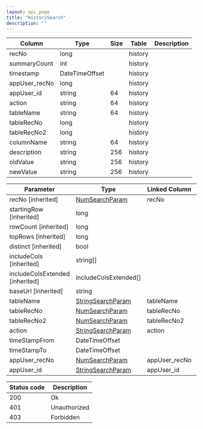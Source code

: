 ```yaml
---
layout: api_page
title: "HistorySearch"
description: ""
---
```




| Column | Type | Size | Table | Description |
| ------ | ---- | ---- | ----- | ----------- |
| recNo | long |  | history | 
| summaryCount | int |  | history | 
| timestamp | DateTimeOffset |  | history | 
| appUser_recNo | long |  | history | 
| appUser_id | string | 64 | history | 
| action | string | 64 | history | 
| tableName | string | 64 | history | 
| tableRecNo | long |  | history | 
| tableRecNo2 | long |  | history | 
| columnName | string | 64 | history | 
| description | string | 256 | history | 
| oldValue | string | 256 | history | 
| newValue | string | 256 | history | 

| Parameter | Type | Linked Column | Description |
| --------- | ---- | ------------- | ----------- |
| recNo [inherited] | [NumSearchParam](NumSearchParam) | recNo | 
| startingRow [inherited] | long |  | 
| rowCount [inherited] | long |  | 
| topRows [inherited] | long |  | 
| distinct [inherited] | bool |  | 
| includeCols [inherited] | string[] |  | 
| includeColsExtended [inherited] | includeColsExtended[] |  | 
| baseUrl [inherited] | string |  | 
| tableName | [StringSearchParam](StringSearchParam) | tableName | 
| tableRecNo | [NumSearchParam](NumSearchParam) | tableRecNo | 
| tableRecNo2 | [NumSearchParam](NumSearchParam) | tableRecNo2 | 
| action | [StringSearchParam](StringSearchParam) | action | 
| timeStampFrom | DateTimeOffset |  | 
| timeStampTo | DateTimeOffset |  | 
| appUser_recNo | [NumSearchParam](NumSearchParam) | appUser_recNo | 
| appUser_id | [StringSearchParam](StringSearchParam) | appUser_id | 

| Status code | Description |
| ----------- | ----------- |
| 200 | Ok |
| 401 | Unauthorized |
| 403 | Forbidden |


